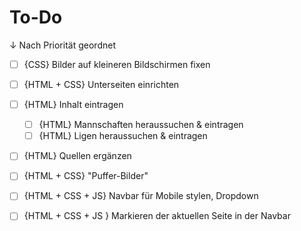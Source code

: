 # To-Do

↓ Nach Priorität geordnet

- [ ] {CSS} Bilder auf kleineren Bildschirmen fixen
- [ ] {HTML + CSS} Unterseiten einrichten

- [ ] {HTML} Inhalt eintragen
  - [ ] {HTML} Mannschaften heraussuchen & eintragen
  - [ ] {HTML} Ligen heraussuchen & eintragen
- [ ] {HTML} Quellen ergänzen
- [ ] {HTML + CSS} "Puffer-Bilder"

- [ ] {HTML + CSS + JS} Navbar für Mobile stylen, Dropdown

- [ ] {HTML + CSS + JS } Markieren der aktuellen Seite in der Navbar

